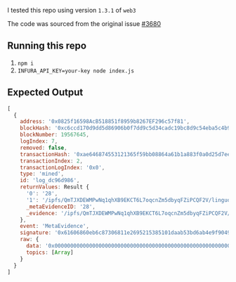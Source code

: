 I tested this repo using version `1.3.1` of `web3`

The code was sourced from the original issue [#3680](https://github.com/ChainSafe/web3.js/issues/3680)

## Running this repo

1. `npm i`
2. `INFURA_API_KEY=your-key node index.js`


## Expected Output

```javascript
[
  {
    address: '0x0825f16598AcB518851f8959b8267EF296c57f81',
    blockHash: '0xc6ccd170d9dd5d86906b0f7dd9c5d34cadc19bc8d9c54eba5c4b9a5f5cfe72bf',
    blockNumber: 19567645,
    logIndex: 7,
    removed: false,
    transactionHash: '0xae646874553121365f59bb08864a61b1a883f0a0d25d7ee100a3786e2a3a37b5',
    transactionIndex: 2,
    transactionLogIndex: '0x0',
    type: 'mined',
    id: 'log_dc96d986',
    returnValues: Result {
      '0': '28',
      '1': '/ipfs/QmTJXDEWMPwNq1qhXB9EKCT6L7oqcnZm5dbyqFZiPCQF2V/linguo-meta-evidence.json',
      _metaEvidenceID: '28',
      _evidence: '/ipfs/QmTJXDEWMPwNq1qhXB9EKCT6L7oqcnZm5dbyqFZiPCQF2V/linguo-meta-evidence.json'
    },
    event: 'MetaEvidence',
    signature: '0x61606860eb6c87306811e2695215385101daab53bd6ab4e9f9049aead9363c7d',
    raw: {
      data: '0x0000000000000000000000000000000000000000000000000000000000000020000000000000000000000000000000000000000000000000000000000000004e2f697066732f516d544a584445574d50774e71317168584239454b4354364c376f71636e5a6d3564627971465a695043514632562f6c696e67756f2d6d6574612d65766964656e63652e6a736f6e',
      topics: [Array]
    }
  }
]
```